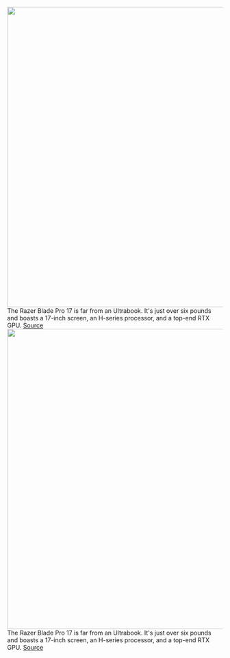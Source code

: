 <img src='https://cdn.vox-cdn.com/thumbor/gmEgilzl7rttnvMUq_1APulBlBM=/0x0:2040x1360/1200x675/filters:focal(901x720:1227x1046)/cdn.vox-cdn.com/uploads/chorus_image/image/67313081/mchin_181119_4158_0015.0.0.jpg' width='700px' /><br/>
The Razer Blade Pro 17 is far from an Ultrabook. It's just over six pounds and boasts a 17-inch screen, an H-series processor, and a top-end RTX GPU.
<a href='https://www.theverge.com/21405760/razer-blade-pro-17-2020-review'> Source <a/><img src='https://cdn.vox-cdn.com/thumbor/gmEgilzl7rttnvMUq_1APulBlBM=/0x0:2040x1360/1200x675/filters:focal(901x720:1227x1046)/cdn.vox-cdn.com/uploads/chorus_image/image/67313081/mchin_181119_4158_0015.0.0.jpg' width='700px' /><br/>
The Razer Blade Pro 17 is far from an Ultrabook. It's just over six pounds and boasts a 17-inch screen, an H-series processor, and a top-end RTX GPU.
<a href='https://www.theverge.com/21405760/razer-blade-pro-17-2020-review'> Source <a/>